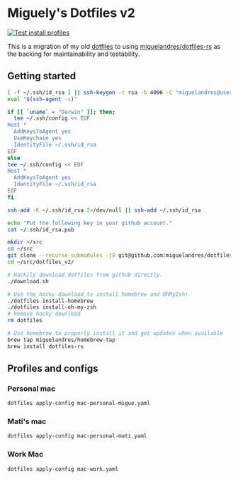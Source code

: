 # Miguely's Dotfiles v2

[![Test install profiles](https://github.com/miguelandres/dotfiles_v2/actions/workflows/install-profile-test.yml/badge.svg)](https://github.com/miguelandres/dotfiles_v2/actions/workflows/install-profile-test.yml)

This is a migration of my old
[dotfiles](http://github.com/miguelandres/dotfiles) to using
[miguelandres/dotfiles-rs](http://github.com/miguelandres/dotfiles-rs) as the
backing for maintainability and testability.

## Getting started

```sh
[ -f ~/.ssh/id_rsa ] || ssh-keygen -t rsa -b 4096 -C "miguelandres@users.noreply.github.com"
eval "$(ssh-agent -s)"

if [[ `uname` = "Darwin" ]]; then;
  tee ~/.ssh/config << EOF
Host *
  AddKeysToAgent yes
  UseKeychain yes
  IdentityFile ~/.ssh/id_rsa
EOF
else
tee ~/.ssh/config << EOF
Host *
  AddKeysToAgent yes
  IdentityFile ~/.ssh/id_rsa
EOF
fi

ssh-add -K ~/.ssh/id_rsa 2>/dev/null || ssh-add ~/.ssh/id_rsa

echo "Put the following key in your github account."
cat ~/.ssh/id_rsa.pub

mkdir ~/src
cd ~/src
git clone --recurse-submodules -j8 git@github.com:miguelandres/dotfiles_v2.git
cd ~/src/dotfiles_v2/

# Hackily download dotfiles from github directly.
./download.sh

# Use the hacky download to install homebrew and OhMyZsh!
./dotfiles install-homebrew
./dotfiles install-oh-my-zsh
# Remove hacky download
rm dotfiles

# Use homebrew to properly install it and get updates when available
brew tap miguelandres/homebrew-tap
brew install dotfiles-rs
```

## Profiles and configs

### Personal mac

```sh
dotfiles apply-config mac-personal-migue.yaml
```

### Mati's mac

```sh
dotfiles apply-config mac-personal-mati.yaml
```

### Work Mac

```sh
dotfiles apply-config mac-work.yaml
```
